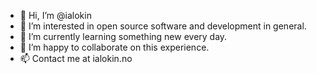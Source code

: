 - 👋 Hi, I’m @ialokin
- 👀 I’m interested in open source software and development in general.
- 🌱 I’m currently learning something new every day.
- 💞️ I’m happy to collaborate on this experience.
- 📫 Contact me at ialokin.no

<!---
ialokin/ialokin is a ✨ special ✨ repository because its `README.md` (this file) appears on your GitHub profile.
You can click the Preview link to take a look at your changes.
--->
